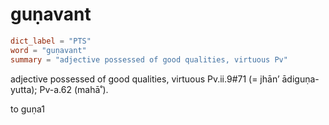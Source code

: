 # guṇavant

``` toml
dict_label = "PTS"
word = "guṇavant"
summary = "adjective possessed of good qualities, virtuous Pv"
```

adjective possessed of good qualities, virtuous Pv.ii.9#71 (= jhān’ ādiguṇa\-yutta); Pv\-a.62 (mahā˚).

to guṇa1

